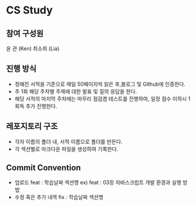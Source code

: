 # CS Study

## 참여 구성원

윤 관 (Ken)
최소희 (Lia)

## 진행 방식

- 정해진 서적을 기준으로 매일 50페이지씩 읽은 후,블로그 및 Github에 인증한다.
- 주 1회 해당 주차별 주제에 대한 발표 및 질의 응답을 한다.
- 해당 서적의 마지막 주차에는 마무리 점검겸 테스트를 진행하여, 일정 점수 이하시 1회독 추가 진행한다.

## 레포지토리 구조

- 각자 이름의 폴더 내, 서적 이름으로 폴더를 만든다.
- 각 섹션별로 마크다운 파일을 생성하여 기록한다.

## Commit Convention

- 업로드
  feat : 학습날짜 섹션명
  ex) feat : 03장 자바스크립트 개발 환경과 실행 방법
- 수정 혹은 추가 내역
  fix : 학습날짜 섹션명
